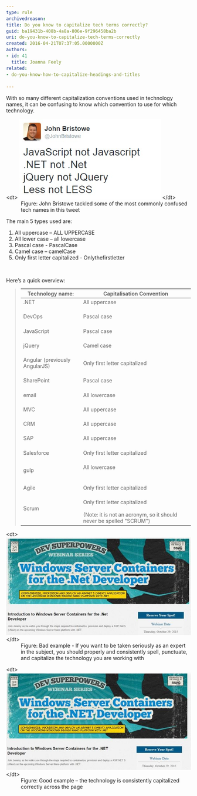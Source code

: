 ```yaml
---
type: rule
archivedreason: 
title: Do you know to capitalize tech terms correctly?
guid: ba19431b-408b-4a8a-806e-9f296458ba2b
uri: do-you-know-to-capitalize-tech-terms-correctly
created: 2016-04-21T07:37:05.0000000Z
authors:
- id: 41
  title: Joanna Feely
related:
- do-you-know-how-to-capitalize-headings-and-titles

---
```


With so many different capitalization conventions used in technology names, it can be confusing to know which convention to use for which technology.

<!--endintro-->
<dl class="image">&lt;dt&gt;
      <img src="john-bristow-tweet.jpg" alt="John Bristowe tweeted corrections for some commonly mis-capitalised tech names">
   &lt;/dt&gt;<dd>Figure: John Bristowe tackled some of the most commonly confused tech names in this tweet</dd></dl>
The main 5 types used are:

1. All uppercase – ALL UPPERCASE
2. All lower case – all lowercase
3. Pascal case - PascalCase <br>
4. Camel case – camelCase
5. Only first letter capitalized - Onlythefirstletter <br>


<font color="#333333"><br></font>

Here’s a quick overview:


> | **Technology name:**  | **Capitalisation Convention**  |
> | --- | --- |
> | .NET<br><br> | All uppercase<br><br> |
> | DevOps<br><br> | Pascal case<br><br> |
> | JavaScript<br><br> | Pascal case<br><br> |
> | jQuery<br><br> | Camel case<br><br> |
> | Angular (previously AngularJS)<br><br> | Only first letter capitalized<br><br> |
> | SharePoint<br><br> | Pascal case<br><br> |
> | email<br><br> | All lowercase<br><br> |
> | MVC<br><br> | All uppercase<br><br> |
> | CRM<br><br> | All uppercase<br><br> |
> | SAP<br><br> | All uppercase<br><br> |
> | Salesforce<br><br> | Only first letter capitalized<br><br> |
> | gulp<br><br> | All lowercase <br>               <br><br> |
> | Agile<br><br> | Only first letter capitalized<br><br> |
> | Scrum<br><br> | Only first letter capitalized<br><br>(Note: it is not an acronym, so it should never be spelled "SCRUM") |

<dl class="badImage">&lt;dt&gt;
      <img src="bad-example-incorrect-capitalization.jpg" alt="Bad example: This banner uses the wrong capitalization convention"> 
   &lt;/dt&gt;<dd>Figure: Bad example - If you want to be taken seriously as an expert in the subject, you should properly and consistently spell, punctuate, and capitalize the technology you are working with</dd></dl><dl class="goodImage">&lt;dt&gt;
         <img src="good-example-correctly-capitalized.jpg" alt="Good example: This banner shows the correct capitalization for .NET">
      &lt;/dt&gt;<dd>Figure: Good example – the technology is consistently capitalized correctly across the page<br></dd></dl>
